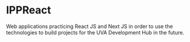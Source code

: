 # IPPReact
Web applications practicing React JS and Next JS in order to use the technologies to build projects for the UVA Development Hub in the future.
